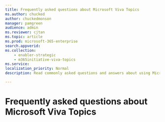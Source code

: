 ```yaml
---
title: Frequently asked questions about Microsoft Viva Topics
ms.author: chucked
author: chuckedmonson
manager: pamgreen
audience: admin
ms.reviewer: cjtan
ms.topic: article
ms.prod: microsoft-365-enterprise
search.appverid: 
ms.collection: 
    - enabler-strategic
    - m365initiative-viva-topics
ms.service: 
localization_priority: Normal
description: Read commonly asked questions and answers about using Microsoft Viva Topics.

---
```


# Frequently asked questions about Microsoft Viva Topics 

